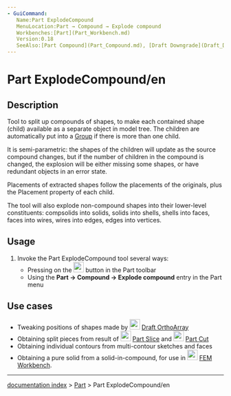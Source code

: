 ```yaml
---
- GuiCommand:
   Name:Part ExplodeCompound
   MenuLocation:Part → Compound → Explode compound
   Workbenches:[Part](Part_Workbench.md)
   Version:0.18
   SeeAlso:[Part Compound](Part_Compound.md), [Draft Downgrade](Draft_Downgrade.md)
---
```


# Part ExplodeCompound/en

## Description

Tool to split up compounds of shapes, to make each contained shape (child) available as a separate object in model tree. The children are automatically put into a [Group](Std_Group.md) if there is more than one child.

It is semi-parametric: the shapes of the children will update as the source compound changes, but if the number of children in the compound is changed, the explosion will be either missing some shapes, or have redundant objects in an error state.

Placements of extracted shapes follow the placements of the originals, plus the Placement property of each child.

The tool will also explode non-compound shapes into their lower-level constituents: compsolids into solids, solids into shells, shells into faces, faces into wires, wires into edges, edges into vertices.

## Usage

1.  Invoke the Part ExplodeCompound tool several ways:
    -   Pressing on the <img alt="" src=images/Part_ExplodeCompound.svg  style="width:24px;"> button in the Part toolbar
    -   Using the **Part → Compound → Explode compound** entry in the Part menu

## Use cases 

-   Tweaking positions of shapes made by <img alt="" src=images/Draft_OrthoArray.svg  style="width:24px;"> [Draft OrthoArray](Draft_OrthoArray.md)
-   Obtaining split pieces from result of <img alt="" src=images/Part_Slice.svg  style="width:24px;"> [Part Slice](Part_Slice.md) and <img alt="" src=images/Part_Cut.svg  style="width:24px;"> [Part Cut](Part_Cut.md)
-   Obtaining individual contours from multi-contour sketches and faces
-   Obtaining a pure solid from a solid-in-compound, for use in <img alt="" src=images/Workbench_FEM.svg  style="width:24px;"> [FEM Workbench](FEM_Workbench.md).

---
[documentation index](../README.md) > [Part](Part_Workbench.md) > Part ExplodeCompound/en
